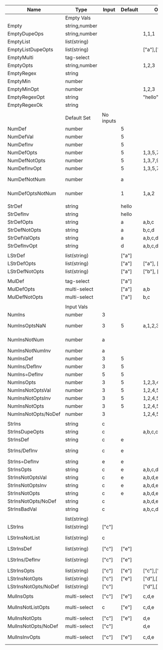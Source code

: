 | Name                 | Type          | Input     | Default | Options           | Validation | -> | Output | Optional | ErrorCreate     | ErrorImport   |
|----------------------|---------------|-----------|---------|-------------------|------------|----|--------|----------|-----------------|---------------|
|                      | Empty Vals    |           |         |                   |            |    |        |          |                 |               |
| Empty                | string,number |           |         |                   |            |    | ""     | false    |                 |               |
| EmptyDupeOps         | string,number |           |         | 1,1,1             |            |    |        |          | unique          | =             |
| EmptyList            | list(string)  |           |         |                   |            |    | ""     | false    |                 |               |
| EmptyListDupeOpts    | list(string)  |           |         | ["a"],["a"]       |            |    |        |          | unique          | =             |
| EmptyMulti           | tag-select    |           |         |                   |            |    | ""     | false    |                 |               |
| EmptyOpts            | string,number |           |         | 1,2,3             |            |    | ""     | false    |                 |               |
| EmptyRegex           | string        |           |         |                   | world      |    |        |          | regex error     | =             |
| EmptyMin             | number        |           |         |                   | 1-10       |    |        |          | 1 <  < 10       | =             |
| EmptyMinOpt          | number        |           |         | 1,2,3             | 2-5        |    |        |          | valid option    | 2 < 1 < 5     |
| EmptyRegexOpt        | string        |           |         | "hello","goodbye" | goodbye    |    |        |          | valid option    | regex error   |
| EmptyRegexOk         | string        |           |         |                   | .*         |    | ""     | false    |                 |               |
|                      |               |           |         |                   |            |    |        |          |                 |               |
|                      | Default Set   | No inputs |         |                   |            |    |        |          |                 |               |
| NumDef               | number        |           | 5       |                   |            |    | 5      | true     |                 |               |
| NumDefVal            | number        |           | 5       |                   | 3-7        |    | 5      | true     |                 |               |
| NumDefInv            | number        |           | 5       |                   | 10-        |    |        |          | 10 < 5 < 0      | =             |
| NumDefOpts           | number        |           | 5       | 1,3,5,7           | 2-6        |    | 5      | true     |                 | 2 < 1 < 6     |
| NumDefNotOpts        | number        |           | 5       | 1,3,7,9           | 2-6        |    |        |          | valid option    | 2 < 1 < 6     |
| NumDefInvOpt         | number        |           | 5       | 1,3,5,7           | 6-10       |    |        |          | 6 < 5 < 10      | =             |
| NumDefNotNum         | number        |           | a       |                   |            |    |        |          | type "number"   | =             |
| NumDefOptsNotNum     | number        |           | 1       | 1,a,2             |            |    |        |          | type "number"   | =             |
|                      |               |           |         |                   |            |    |        |          |                 |               |
| StrDef               | string        |           | hello   |                   |            |    | hello  | true     |                 |               |
| StrDefInv            | string        |           | hello   |                   | world      |    |        |          | regex error     | =             |
| StrDefOpts           | string        |           | a       | a,b,c             |            |    | a      | true     |                 |               |
| StrDefNotOpts        | string        |           | a       | b,c,d             |            |    |        |          | valid option    | =             |
| StrDefValOpts        | string        |           | a       | a,b,c,d,e,f       | [a-c]      |    | a      | true     |                 | value "d"     |
| StrDefInvOpt         | string        |           | d       | a,b,c,d,e,f       | [a-c]      |    |        |          | regex error     | =             |
|                      |               |           |         |                   |            |    |        |          |                 |               |
| LStrDef              | list(string)  |           | ["a"]   |                   |            |    | ["a"]  | true     |                 |               |
| LStrDefOpts          | list(string)  |           | ["a"]   | ["a"], ["b"]      |            |    | ["a"]  | true     |                 |               |
| LStrDefNotOpts       | list(string)  |           | ["a"]   | ["b"], ["c"]      |            |    |        |          | valid option    | =             |
|                      |               |           |         |                   |            |    |        |          |                 |               |
| MulDef               | tag-select    |           | ["a"]   |                   |            |    | ["a"]  | true     |                 |               |
| MulDefOpts           | multi-select  |           | ["a"]   | a,b               |            |    | ["a"]  | true     |                 |               |
| MulDefNotOpts        | multi-select  |           | ["a"]   | b,c               |            |    |        |          | valid option    | =             |
|                      |               |           |         |                   |            |    |        |          |                 |               |
|                      | Input Vals    |           |         |                   |            |    |        |          |                 |               |
| NumIns               | number        | 3         |         |                   |            |    | 3      | false    |                 |               |
| NumInsOptsNaN        | number        | 3         | 5       | a,1,2,3,4,5       | 1-3        |    |        |          | type "number"   | =             |
| NumInsNotNum         | number        | a         |         |                   |            |    |        |          | type "number"   | =             |
| NumInsNotNumInv      | number        | a         |         |                   | 1-3        |    |        |          | 1 < a < 3       | =             |
| NumInsDef            | number        | 3         | 5       |                   |            |    | 3      | true     |                 |               |
| NumIns/DefInv        | number        | 3         | 5       |                   | 1-3        |    | 3      | true     |                 | 1 < 5 < 3     |
| NumIns=DefInv        | number        | 5         | 5       |                   | 1-3        |    |        |          | 1 < 5 < 3       | =             |
| NumInsOpts           | number        | 3         | 5       | 1,2,3,4,5         | 1-3        |    | 3      | true     |                 | 1 < 5 < 3     |
| NumInsNotOptsVal     | number        | 3         | 5       | 1,2,4,5           | 1-3        |    |        |          | valid option    | 1 < 4 < 3     |
| NumInsNotOptsInv     | number        | 3         | 5       | 1,2,4,5           | 1-2        |    |        | true     | valid option    | 1 < 4 < 2     |
| NumInsNotOpts        | number        | 3         | 5       | 1,2,4,5           |            |    |        |          | valid option    | =             |
| NumInsNotOpts/NoDef  | number        | 3         |         | 1,2,4,5           |            |    |        |          | valid option    | =             |
|                      |               |           |         |                   |            |    |        |          |                 |               |
| StrIns               | string        | c         |         |                   |            |    | c      | false    |                 |               |
| StrInsDupeOpts       | string        | c         |         | a,b,c,c           |            |    |        |          | unique          | =             |
| StrInsDef            | string        | c         | e       |                   |            |    | c      | true     |                 |               |
| StrIns/DefInv        | string        | c         | e       |                   | [a-c]      |    | c      | true     |                 | default value |
| StrIns=DefInv        | string        | e         | e       |                   | [a-c]      |    |        |          | regex error     | =             |
| StrInsOpts           | string        | c         | e       | a,b,c,d,e         | [a-c]      |    | c      | true     |                 | value "d"     |
| StrInsNotOptsVal     | string        | c         | e       | a,b,d,e           | [a-c]      |    |        |          | valid option    | value "d"     |
| StrInsNotOptsInv     | string        | c         | e       | a,b,d,e           | [a-b]      |    |        |          | valid option    | regex error   |
| StrInsNotOpts        | string        | c         | e       | a,b,d,e           |            |    |        |          | valid option    | =             |
| StrInsNotOpts/NoDef  | string        | c         |         | a,b,d,e           |            |    |        |          | valid option    | =             |
| StrInsBadVal         | string        | c         |         | a,b,c,d,e         | 1-10       |    |        |          | min cannot      | =             |
|                      |               |           |         |                   |            |    |        |          |                 |               |
|                      | list(string)  |           |         |                   |            |    |        |          |                 |               |
| LStrIns              | list(string)  | ["c"]     |         |                   |            |    | ["c"]  | false    |                 |               |
| LStrInsNotList       | list(string)  | c         |         |                   |            |    |        |          | list of strings | =             |
| LStrInsDef           | list(string)  | ["c"]     | ["e"]   |                   |            |    | ["c"]  | true     |                 |               |
| LStrIns/DefInv       | list(string)  | ["c"]     | ["e"]   |                   | [a-c]      |    |        |          | regex cannot    | =             |
| LStrInsOpts          | list(string)  | ["c"]     | ["e"]   | ["c"],["d"],["e"] |            |    | ["c"]  | true     |                 |               |
| LStrInsNotOpts       | list(string)  | ["c"]     | ["e"]   | ["d"],["e"]       |            |    |        |          | valid option    | =             |
| LStrInsNotOpts/NoDef | list(string)  | ["c"]     |         | ["d"],["e"]       |            |    |        |          | valid option    | =             |
|                      |               |           |         |                   |            |    |        |          |                 |               |
| MulInsOpts           | multi-select  | ["c"]     | ["e"]   | c,d,e             |            |    | ["c"]  | true     |                 |               |
| MulInsNotListOpts    | multi-select  | c         | ["e"]   | c,d,e             |            |    |        |          | json encoded    | =             |
| MulInsNotOpts        | multi-select  | ["c"]     | ["e"]   | d,e               |            |    |        |          | valid option    | =             |
| MulInsNotOpts/NoDef  | multi-select  | ["c"]     |         | d,e               |            |    |        |          | valid option    | =             |
| MulInsInvOpts        | multi-select  | ["c"]     | ["e"]   | c,d,e             | [a-c]      |    |        |          | regex cannot    | =             |